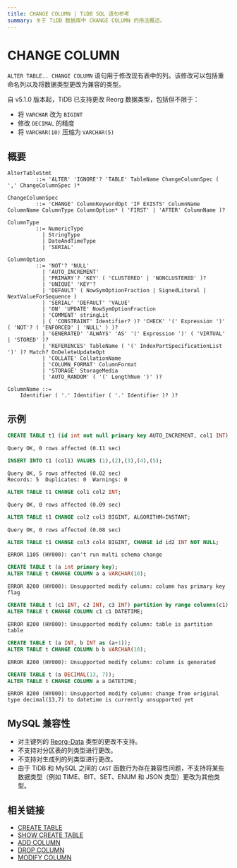 ```yaml
---
title: CHANGE COLUMN | TiDB SQL 语句参考
summary: 关于 TiDB 数据库中 CHANGE COLUMN 的用法概述。
---
```


# CHANGE COLUMN

`ALTER TABLE.. CHANGE COLUMN` 语句用于修改现有表中的列。该修改可以包括重命名列以及将数据类型更改为兼容的类型。

自 v5.1.0 版本起，TiDB 已支持更改 Reorg 数据类型，包括但不限于：

- 将 `VARCHAR` 改为 `BIGINT`
- 修改 `DECIMAL` 的精度
- 将 `VARCHAR(10)` 压缩为 `VARCHAR(5)`

## 概要

```ebnf+diagram
AlterTableStmt
         ::= 'ALTER' 'IGNORE'? 'TABLE' TableName ChangeColumnSpec ( ',' ChangeColumnSpec )*

ChangeColumnSpec
         ::= 'CHANGE' ColumnKeywordOpt 'IF EXISTS' ColumnName ColumnName ColumnType ColumnOption* ( 'FIRST' | 'AFTER' ColumnName )?

ColumnType
         ::= NumericType
           | StringType
           | DateAndTimeType
           | 'SERIAL'

ColumnOption
         ::= 'NOT'? 'NULL'
           | 'AUTO_INCREMENT'
           | 'PRIMARY'? 'KEY' ( 'CLUSTERED' | 'NONCLUSTERED' )?
           | 'UNIQUE' 'KEY'?
           | 'DEFAULT' ( NowSymOptionFraction | SignedLiteral | NextValueForSequence )
           | 'SERIAL' 'DEFAULT' 'VALUE'
           | 'ON' 'UPDATE' NowSymOptionFraction
           | 'COMMENT' stringLit
           | ( 'CONSTRAINT' Identifier? )? 'CHECK' '(' Expression ')' ( 'NOT'? ( 'ENFORCED' | 'NULL' ) )?
           | 'GENERATED' 'ALWAYS' 'AS' '(' Expression ')' ( 'VIRTUAL' | 'STORED' )?
           | 'REFERENCES' TableName ( '(' IndexPartSpecificationList ')' )? Match? OnDeleteUpdateOpt
           | 'COLLATE' CollationName
           | 'COLUMN_FORMAT' ColumnFormat
           | 'STORAGE' StorageMedia
           | 'AUTO_RANDOM' ( '(' LengthNum ')' )?

ColumnName ::=
    Identifier ( '.' Identifier ( '.' Identifier )? )?
```

## 示例

```sql
CREATE TABLE t1 (id int not null primary key AUTO_INCREMENT, col1 INT);
```

```
Query OK, 0 rows affected (0.11 sec)
```

```sql
INSERT INTO t1 (col1) VALUES (1),(2),(3),(4),(5);
```

```
Query OK, 5 rows affected (0.02 sec)
Records: 5  Duplicates: 0  Warnings: 0
```

```sql
ALTER TABLE t1 CHANGE col1 col2 INT;
```

```
Query OK, 0 rows affected (0.09 sec)
```

```sql
ALTER TABLE t1 CHANGE col2 col3 BIGINT, ALGORITHM=INSTANT;
```

```
Query OK, 0 rows affected (0.08 sec)
```

```sql
ALTER TABLE t1 CHANGE col3 col4 BIGINT, CHANGE id id2 INT NOT NULL;
```

```
ERROR 1105 (HY000): can't run multi schema change
```

```sql
CREATE TABLE t (a int primary key);
ALTER TABLE t CHANGE COLUMN a a VARCHAR(10);
```

```
ERROR 8200 (HY000): Unsupported modify column: column has primary key flag
```

```sql
CREATE TABLE t (c1 INT, c2 INT, c3 INT) partition by range columns(c1) ( partition p0 values less than (10), partition p1 values less than (maxvalue));
ALTER TABLE t CHANGE COLUMN c1 c1 DATETIME;
```

```
ERROR 8200 (HY000): Unsupported modify column: table is partition table
```

```sql
CREATE TABLE t (a INT, b INT as (a+1));
ALTER TABLE t CHANGE COLUMN b b VARCHAR(10);
```

```
ERROR 8200 (HY000): Unsupported modify column: column is generated
```

```sql
CREATE TABLE t (a DECIMAL(13, 7));
ALTER TABLE t CHANGE COLUMN a a DATETIME;
```

```
ERROR 8200 (HY000): Unsupported modify column: change from original type decimal(13,7) to datetime is currently unsupported yet
```

## MySQL 兼容性

* 对主键列的 [Reorg-Data](/sql-statements/sql-statement-modify-column.md#reorg-data-change) 类型的更改不支持。
* 不支持对分区表的列类型进行更改。
* 不支持对生成列的列类型进行更改。
* 由于 TiDB 和 MySQL 之间的 `CAST` 函数行为存在兼容性问题，不支持将某些数据类型（例如 TIME、BIT、SET、ENUM 和 JSON 类型）更改为其他类型。

## 相关链接

* [CREATE TABLE](/sql-statements/sql-statement-create-table.md)
* [SHOW CREATE TABLE](/sql-statements/sql-statement-show-create-table.md)
* [ADD COLUMN](/sql-statements/sql-statement-add-column.md)
* [DROP COLUMN](/sql-statements/sql-statement-drop-column.md)
* [MODIFY COLUMN](/sql-statements/sql-statement-modify-column.md)